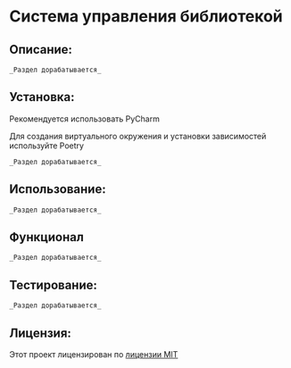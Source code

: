 # Cистема управления библиотекой

## Описание:

`_Раздел дорабатывается_`

## Установка:

Рекомендуется использовать PyCharm

Для создания виртуального окружения и установки зависимостей используйте Poetry

`_Раздел дорабатывается_`

## Использование:

`_Раздел дорабатывается_`

## Функционал

`_Раздел дорабатывается_`

## Тестирование:

`_Раздел дорабатывается_`

## Лицензия:

Этот проект лицензирован по [лицензии MIT](LICENSE)